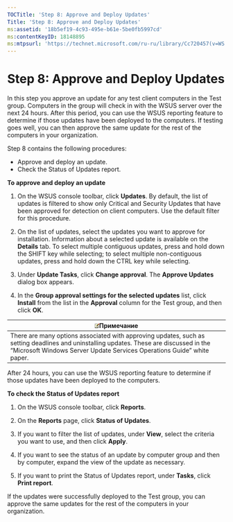 ```yaml
---
TOCTitle: 'Step 8: Approve and Deploy Updates'
Title: 'Step 8: Approve and Deploy Updates'
ms:assetid: '18b5ef19-4c93-495e-b61e-5be0fb5997cd'
ms:contentKeyID: 18148895
ms:mtpsurl: 'https://technet.microsoft.com/ru-ru/library/Cc720457(v=WS.10)'
---
```


Step 8: Approve and Deploy Updates
==================================

In this step you approve an update for any test client computers in the Test group. Computers in the group will check in with the WSUS server over the next 24 hours. After this period, you can use the WSUS reporting feature to determine if those updates have been deployed to the computers. If testing goes well, you can then approve the same update for the rest of the computers in your organization.

Step 8 contains the following procedures:

-   Approve and deploy an update.
-   Check the Status of Updates report.

**To approve and deploy an update**
1.  On the WSUS console toolbar, click **Updates**. By default, the list of updates is filtered to show only Critical and Security Updates that have been approved for detection on client computers. Use the default filter for this procedure.

2.  On the list of updates, select the updates you want to approve for installation. Information about a selected update is available on the **Details** tab. To select multiple contiguous updates, press and hold down the SHIFT key while selecting; to select multiple non-contiguous updates, press and hold down the CTRL key while selecting.

3.  Under **Update Tasks**, click **Change approval**. The **Approve Updates** dialog box appears.

4.  In the **Group approval settings for the selected updates** list, click **Install** from the list in the **Approval** column for the Test group, and then click **OK**.

| ![](images/Cc720457.note(WS.10).gif)Примечание                                                                                                                                       |
|-------------------------------------------------------------------------------------------------------------------------------------------------------------------------------------------------------------------|
| There are many options associated with approving updates, such as setting deadlines and uninstalling updates. These are discussed in the “Microsoft Windows Server Update Services Operations Guide” white paper. |

After 24 hours, you can use the WSUS reporting feature to determine if those updates have been deployed to the computers.

**To check the Status of Updates report**
1.  On the WSUS console toolbar, click **Reports**.

2.  On the **Reports** page, click **Status of Updates**.

3.  If you want to filter the list of updates, under **View**, select the criteria you want to use, and then click **Apply**.

4.  If you want to see the status of an update by computer group and then by computer, expand the view of the update as necessary.

5.  If you want to print the Status of Updates report, under **Tasks**, click **Print report**.

If the updates were successfully deployed to the Test group, you can approve the same updates for the rest of the computers in your organization.
